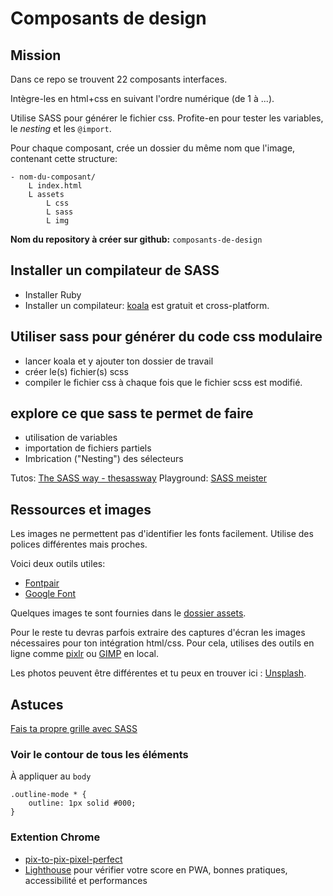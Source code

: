 # Composants de design

## Mission
Dans ce repo se trouvent 22 composants interfaces. 

Intègre-les en html+css en suivant l'ordre numérique (de 1 à ...). 

Utilise SASS pour générer le fichier css. Profite-en pour tester les variables, le *nesting* et les `@import`. 

Pour chaque composant, crée un dossier du même nom que l'image, contenant cette structure:

```ascii
- nom-du-composant/
    L index.html
    L assets
        L css
        L sass
        L img
```

**Nom du repository à créer sur github:** `composants-de-design`  

## Installer un compilateur de SASS

- Installer Ruby
- Installer un compilateur: [koala](http://koala-app.com) est gratuit et cross-platform.

## Utiliser sass pour générer du code css modulaire

- lancer koala et y ajouter ton dossier de travail
- créer le(s) fichier(s) scss
- compiler le fichier css à chaque fois que le fichier scss est modifié.

## explore ce que sass te permet de faire
- utilisation de variables
- importation de fichiers partiels
- Imbrication ("Nesting") des sélecteurs

Tutos: [The SASS way - thesassway](http://www.thesassway.com/beginner) 
Playground: [SASS meister](https://www.sassmeister.com/)


## Ressources et images

Les images ne permettent pas d'identifier les fonts facilement. Utilise des polices différentes mais proches.

Voici deux outils utiles:  
- [Fontpair](http://fontpair.co/)
- [Google Font](https://fonts.google.com/)

Quelques images te sont fournies dans le [dossier assets](assets).

Pour le reste tu devras parfois extraire des captures d'écran les images nécessaires pour ton intégration html/css. 
Pour cela, utilises des outils en ligne comme [pixlr](https://pixlr.com/editor/) ou [GIMP](https://www.gimp.org/fr/) en local.

Les photos peuvent être différentes et tu peux en trouver ici : [Unsplash](https://unsplash.com).

## Astuces 

[Fais ta propre grille avec SASS](https://css-tricks.com/dont-overthink-it-grids/)

### Voir le contour de tous les éléments
À appliquer au `body`
```
.outline-mode * {
    outline: 1px solid #000;
}
```

### Extention Chrome 

- [pix-to-pix-pixel-perfect](https://chrome.google.com/webstore/detail/pix-to-pix-pixel-perfect/binboaimbgchaamickjnhgjdccohndin?hl=fr)
- [Lighthouse](https://chrome.google.com/webstore/detail/lighthouse/blipmdconlkpinefehnmjammfjpmpbjk) pour vérifier votre score en PWA, bonnes pratiques, accessibilité et performances



